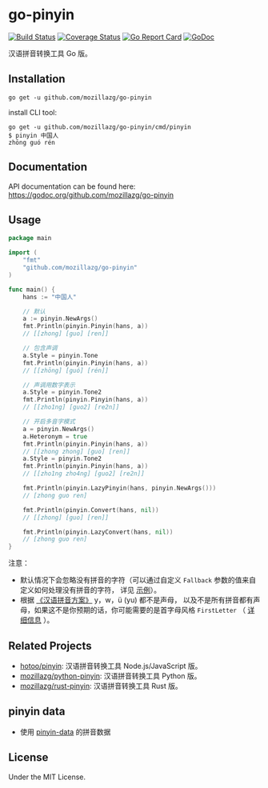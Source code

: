 go-pinyin
=========

[![Build Status](https://travis-ci.org/mozillazg/go-pinyin.svg?branch=master)](https://travis-ci.org/mozillazg/go-pinyin)
[![Coverage Status](https://coveralls.io/repos/mozillazg/go-pinyin/badge.svg?branch=master)](https://coveralls.io/r/mozillazg/go-pinyin?branch=master)
[![Go Report Card](https://goreportcard.com/badge/github.com/mozillazg/go-pinyin)](https://goreportcard.com/report/github.com/mozillazg/go-pinyin)
[![GoDoc](https://godoc.org/github.com/mozillazg/go-pinyin?status.svg)](https://godoc.org/github.com/mozillazg/go-pinyin)

汉语拼音转换工具 Go 版。


Installation
------------

```
go get -u github.com/mozillazg/go-pinyin
```

install CLI tool:

```
go get -u github.com/mozillazg/go-pinyin/cmd/pinyin
$ pinyin 中国人
zhōng guó rén
```


Documentation
--------------

API documentation can be found here:
https://godoc.org/github.com/mozillazg/go-pinyin


Usage
------

```go
package main

import (
	"fmt"
	"github.com/mozillazg/go-pinyin"
)

func main() {
	hans := "中国人"

	// 默认
	a := pinyin.NewArgs()
	fmt.Println(pinyin.Pinyin(hans, a))
	// [[zhong] [guo] [ren]]

	// 包含声调
	a.Style = pinyin.Tone
	fmt.Println(pinyin.Pinyin(hans, a))
	// [[zhōng] [guó] [rén]]

	// 声调用数字表示
	a.Style = pinyin.Tone2
	fmt.Println(pinyin.Pinyin(hans, a))
	// [[zho1ng] [guo2] [re2n]]

	// 开启多音字模式
	a = pinyin.NewArgs()
	a.Heteronym = true
	fmt.Println(pinyin.Pinyin(hans, a))
	// [[zhong zhong] [guo] [ren]]
	a.Style = pinyin.Tone2
	fmt.Println(pinyin.Pinyin(hans, a))
	// [[zho1ng zho4ng] [guo2] [re2n]]

	fmt.Println(pinyin.LazyPinyin(hans, pinyin.NewArgs()))
	// [zhong guo ren]

	fmt.Println(pinyin.Convert(hans, nil))
	// [[zhong] [guo] [ren]]

	fmt.Println(pinyin.LazyConvert(hans, nil))
	// [zhong guo ren]
}
```

注意：

* 默认情况下会忽略没有拼音的字符（可以通过自定义 `Fallback` 参数的值来自定义如何处理没有拼音的字符，
  详见 [示例](https://godoc.org/github.com/mozillazg/go-pinyin#example-Pinyin--FallbackCustom1)）。
* 根据 [《汉语拼音方案》](http://www.moe.gov.cn/s78/A19/yxs_left/moe_810/s230/195802/t19580201_186000.html) y，w，ü (yu) 都不是声母，
  以及不是所有拼音都有声母，如果这不是你预期的话，你可能需要的是首字母风格 `FirstLetter`
（ [详细信息](https://github.com/mozillazg/python-pinyin#%E4%B8%BA%E4%BB%80%E4%B9%88%E6%B2%A1%E6%9C%89-y-w-yu-%E5%87%A0%E4%B8%AA%E5%A3%B0%E6%AF%8D) ）。


Related Projects
-----------------

* [hotoo/pinyin](https://github.com/hotoo/pinyin): 汉语拼音转换工具 Node.js/JavaScript 版。
* [mozillazg/python-pinyin](https://github.com/mozillazg/python-pinyin): 汉语拼音转换工具 Python 版。
* [mozillazg/rust-pinyin](https://github.com/mozillazg/rust-pinyin): 汉语拼音转换工具 Rust 版。


pinyin data
-----------------

* 使用 [pinyin-data](https://github.com/mozillazg/pinyin-data) 的拼音数据


License
---------

Under the MIT License.
